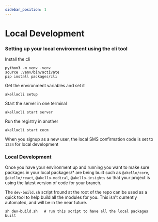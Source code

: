 ```yaml
---
sidebar_position: 1
---
```


# Local Development

### Setting up your local environment using the cli tool

Install the cli
```shell
python3 -m venv .venv
source .venv/bin/activate
pip install packages/cli
```

Get the environment variables and set it
```shell
akellocli setup
```

Start the server in one terminal
```shell
akellocli start server
```

Run the registry in another
```shell
akellocli start cocm
```


When you signup as a new user, the local SMS confirmation code is set to `1234` for local development



### Local Development

Once you have your environment up and running you want to make sure packages in your local packages/* are being built such as `@akello/core`, `@akello/react`, `@akello-medical`, `@akello-insights` so that your project is using the latest version of code for your branch. 

The `dev-build.sh` script fround at the root of the repo can be used as a quick tool to help build all the modules for you. This isn't currently automated, and will be in the near future.

```shell
sh dev-build.sh   # run this script to have all the local packages built
```
